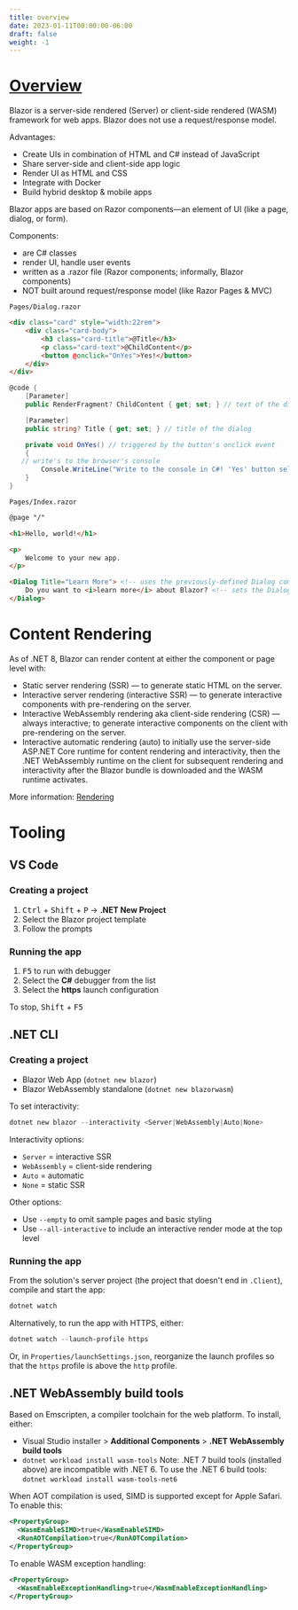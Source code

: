 ```yaml
---
title: overview
date: 2023-01-11T00:00:00-06:00
draft: false
weight: -1
---
```


# [Overview](https://learn.microsoft.com/en-us/aspnet/core/blazor/?view=aspnetcore-7.0)
Blazor is a server-side rendered (Server) or client-side rendered (WASM) framework for web apps.
Blazor does not use a request/response model.

Advantages:
- Create UIs in combination of HTML and C# instead of JavaScript
- Share server-side and client-side app logic
- Render UI as HTML and CSS
- Integrate with Docker
- Build hybrid desktop & mobile apps

Blazor apps are based on Razor components—an element of UI (like a page, dialog, or form).

Components:
- are C# classes
- render UI, handle user events
- written as a .razor file (Razor components; informally, Blazor components)
- NOT built around request/response model (like Razor Pages & MVC)

`Pages/Dialog.razor`
```html
<div class="card" style="width:22rem">
    <div class="card-body">
        <h3 class="card-title">@Title</h3>
        <p class="card-text">@ChildContent</p>
        <button @onclick="OnYes">Yes!</button>
    </div>
</div>
```
```cs
@code {
    [Parameter]
    public RenderFragment? ChildContent { get; set; } // text of the dialog

    [Parameter]
    public string? Title { get; set; } // title of the dialog

    private void OnYes() // triggered by the button's onclick event
    {
   // write's to the browser's console
        Console.WriteLine("Write to the console in C#! 'Yes' button selected.");
    }
}
```

`Pages/Index.razor`
```html
@page "/"

<h1>Hello, world!</h1>

<p>
    Welcome to your new app.
</p>

<Dialog Title="Learn More"> <!-- uses the previously-defined Dialog component --> 
    Do you want to <i>learn more</i> about Blazor? <!-- sets the Dialog component's ChildContent (text) -->
</Dialog>
```

# Content Rendering
As of .NET 8, Blazor can render content at either the component or page level with:
- Static server rendering (SSR) — to generate static HTML on the server.
- Interactive server rendering (interactive SSR) — to generate interactive components with pre-rendering on the server.
- Interactive WebAssembly rendering aka client-side rendering (CSR) — always interactive; to generate interactive components on the client with pre-rendering on the server.
- Interactive automatic rendering (auto) to initially use the server-side ASP.NET Core runtime for content rendering and interactivity, then the .NET WebAssembly runtime on the client for subsequent rendering and interactivity after the Blazor bundle is downloaded and the WASM runtime activates.

More information: [Rendering](fundamentals/rendering.md)

# Tooling
## VS Code
### Creating a project
1. <kbd>Ctrl</kbd> + <kbd>Shift</kbd> + <kbd>P</kbd> -> **.NET New Project**
2. Select the Blazor project template
3. Follow the prompts

### Running the app
1. <kbd>F5</kbd> to run with debugger  
2. Select the **C#** debugger from the list
3. Select the **https** launch configuration

To stop, <kbd>Shift</kbd> + <kbd>F5</kbd>

## .NET CLI
### Creating a project
- Blazor Web App (`dotnet new blazor`)
- Blazor WebAssembly standalone (`dotnet new blazorwasm`)

To set interactivity:
```powershell
dotnet new blazor --interactivity <Server|WebAssembly|Auto|None>
```

Interactivity options:
- `Server` = interactive SSR
- `WebAssembly` = client-side rendering
- `Auto` = automatic
- `None` = static SSR

Other options:
- Use `--empty` to omit sample pages and basic styling
- Use `--all-interactive` to include an interactive render mode at the top level

### Running the app
From the solution's server project (the project that doesn't end in `.Client`), compile and start the app:
```powershell
dotnet watch
```

Alternatively, to run the app with HTTPS, either:
```powershell
dotnet watch --launch-profile https
```

Or, in `Properties/launchSettings.json`, reorganize the launch profiles so that the `https` profile is above the `http` profile.

## .NET WebAssembly build tools
Based on Emscripten, a compiler toolchain for the web platform.  To install, either:
- Visual Studio installer > **Additional Components** > **.NET WebAssembly build tools**
- `dotnet workload install wasm-tools`
Note:  .NET 7 build tools (installed above) are incompatible with .NET 6.  To use the .NET 6 build tools:  
`dotnet workload install wasm-tools-net6`

When AOT compilation is used, SIMD is supported except for Apple Safari.  To enable this:
```xml
<PropertyGroup>
  <WasmEnableSIMD>true</WasmEnableSIMD>
  <RunAOTCompilation>true</RunAOTCompilation>
</PropertyGroup>
```
To enable WASM exception handling:
```xml
<PropertyGroup>
  <WasmEnableExceptionHandling>true</WasmEnableExceptionHandling>
</PropertyGroup>
```
